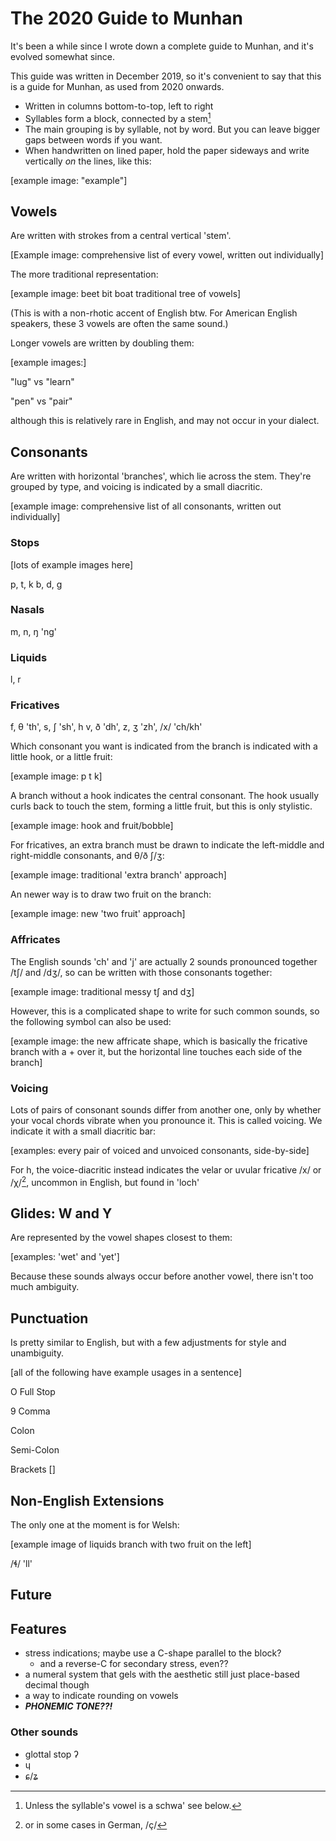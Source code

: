 The 2020 Guide to Munhan
=======================

It's been a while since I wrote down a complete guide to Munhan,
and it's evolved somewhat since.

This guide was written in December 2019, so it's convenient to say
that this is a guide for Munhan, as used from 2020 onwards.

* Written in columns bottom-to-top, left to right
* Syllables form a block, connected by a stem[^1]
* The main grouping is by syllable, not by word. 
  But you can leave bigger gaps between words if you want.
* When handwritten on lined paper, hold the paper sideways and write
 vertically _on_ the lines, like this:

[example image: "example"]

[^1]: Unless the syllable's vowel is a schwa' see below.

Vowels
-----

Are written with strokes from a central vertical 'stem'.

[Example image: comprehensive list of every vowel, written out individually]

The more traditional representation:

[example image: beet bit boat traditional tree of vowels]

(This is with a non-rhotic accent of English btw. 
For American English speakers, these 3 vowels are often the same sound.)

Longer vowels are written by doubling them:

[example images:]

"lug" vs "learn"

"pen" vs "pair"

although this is relatively rare in English, and may not occur in your dialect.

Consonants
---------

Are written with horizontal 'branches', which lie across the stem. 
They're grouped by type, and voicing is indicated by a small diacritic.

[example image: comprehensive list of all consonants, written out individually]


### Stops

[lots of example images here]

p, t, k
b, d, g

### Nasals

m, n, ŋ 'ng'

### Liquids

l, r

### Fricatives

f, θ 'th', s, ʃ 'sh', h
v, ð 'dh', z, ʒ 'zh', /x/ 'ch/kh'

Which consonant you want is indicated from the branch is indicated with a little hook,
or a little fruit:

[example image: p t k]

A branch without a hook indicates the central consonant.
The hook usually curls back to touch the stem, forming a little fruit,
but this is only stylistic.

[example image: hook and fruit/bobble]

For fricatives, an extra branch must be drawn to indicate the left-middle
and right-middle consonants, and θ/ð ʃ/ʒ:

[example image: traditional 'extra branch' approach]

An newer way is to draw two fruit on the branch:

[example image: new 'two fruit' approach]

### Affricates

The English sounds 'ch' and 'j' are actually 2 sounds pronounced together /tʃ/ and /dʒ/,
so can be written with those consonants together:

[example image: traditional messy tʃ and dʒ]

However, this is a complicated shape to write for such common sounds,
so the following symbol can also be used:

[example image: the new affricate shape, which is basically the fricative branch with a + over it,
but the horizontal line touches each side of the branch]

### Voicing

Lots of pairs of consonant sounds differ from another one, 
only by whether your vocal chords vibrate when you pronounce it.
This is called voicing. We indicate it with a small diacritic bar:

[examples: every pair of voiced and unvoiced consonants, side-by-side]

For h, the voice-diacritic instead indicates the velar or uvular fricative /x/ or /χ/[^2],
uncommon in English, but found in 'loch'

[^2]: or in some cases in German, /ç/

Glides: W and Y
--------------

Are represented by the vowel shapes closest to them:

[examples: 'wet' and 'yet']

Because these sounds always occur before another vowel, there isn't too much ambiguity.

Punctuation
----------

Is pretty similar to English, but with a few adjustments for style and unambiguity.

[all of the following have example usages in a sentence]

O Full Stop 

9 Comma

Colon

Semi-Colon

Brackets []


Non-English Extensions
---------------------

The only one at the moment is for Welsh:

[example image of liquids branch with two fruit on the left]

/ɬ/ 'll'

Future
------

## Features

* stress indications; maybe use a C-shape parallel to the block?
  - and a reverse-C for secondary stress, even??
* a numeral system that gels with the aesthetic
 still just place-based decimal though
* a way to indicate rounding on vowels
* ***PHONEMIC TONE??!***

### Other sounds

* glottal stop ʔ
* ɥ
* ɕ/ʑ
